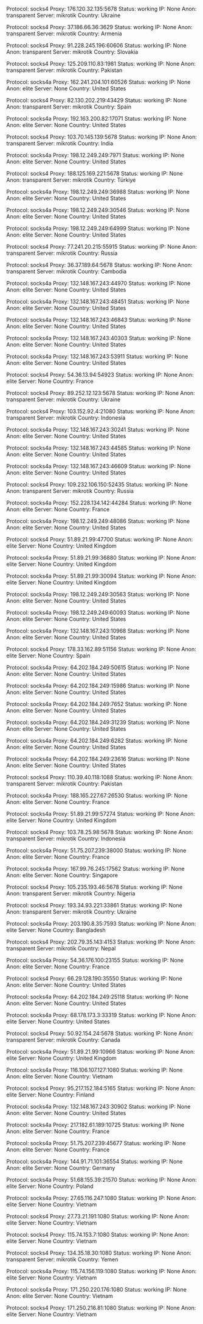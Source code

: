 Protocol: socks4
Proxy: 176.120.32.135:5678
Status: working
IP: None
Anon: transparent
Server: mikrotik
Country: Ukraine

Protocol: socks4
Proxy: 37.186.66.36:3629
Status: working
IP: None
Anon: transparent
Server: mikrotik
Country: Armenia

Protocol: socks4
Proxy: 91.228.245.196:60606
Status: working
IP: None
Anon: transparent
Server: mikrotik
Country: Slovakia

Protocol: socks4
Proxy: 125.209.110.83:1981
Status: working
IP: None
Anon: transparent
Server: mikrotik
Country: Pakistan

Protocol: socks4a
Proxy: 162.241.204.101:60526
Status: working
IP: None
Anon: elite
Server: None
Country: United States

Protocol: socks4
Proxy: 82.130.202.219:43429
Status: working
IP: None
Anon: transparent
Server: mikrotik
Country: Spain

Protocol: socks4a
Proxy: 192.163.200.82:17071
Status: working
IP: None
Anon: elite
Server: None
Country: United States

Protocol: socks4
Proxy: 103.70.145.139:5678
Status: working
IP: None
Anon: transparent
Server: mikrotik
Country: India

Protocol: socks4a
Proxy: 198.12.249.249:7971
Status: working
IP: None
Anon: elite
Server: None
Country: United States

Protocol: socks4
Proxy: 188.125.169.221:5678
Status: working
IP: None
Anon: transparent
Server: mikrotik
Country: Türkiye

Protocol: socks4a
Proxy: 198.12.249.249:36988
Status: working
IP: None
Anon: elite
Server: None
Country: United States

Protocol: socks4a
Proxy: 198.12.249.249:30546
Status: working
IP: None
Anon: elite
Server: None
Country: United States

Protocol: socks4a
Proxy: 198.12.249.249:64999
Status: working
IP: None
Anon: elite
Server: None
Country: United States

Protocol: socks4
Proxy: 77.241.20.215:55915
Status: working
IP: None
Anon: transparent
Server: mikrotik
Country: Russia

Protocol: socks4
Proxy: 36.37.189.64:5678
Status: working
IP: None
Anon: transparent
Server: mikrotik
Country: Cambodia

Protocol: socks4a
Proxy: 132.148.167.243:44970
Status: working
IP: None
Anon: elite
Server: None
Country: United States

Protocol: socks4a
Proxy: 132.148.167.243:48451
Status: working
IP: None
Anon: elite
Server: None
Country: United States

Protocol: socks4a
Proxy: 132.148.167.243:46843
Status: working
IP: None
Anon: elite
Server: None
Country: United States

Protocol: socks4a
Proxy: 132.148.167.243:40303
Status: working
IP: None
Anon: elite
Server: None
Country: United States

Protocol: socks4a
Proxy: 132.148.167.243:53911
Status: working
IP: None
Anon: elite
Server: None
Country: United States

Protocol: socks4
Proxy: 54.36.13.94:54923
Status: working
IP: None
Anon: elite
Server: None
Country: France

Protocol: socks4
Proxy: 89.252.12.123:5678
Status: working
IP: None
Anon: transparent
Server: mikrotik
Country: Ukraine

Protocol: socks4
Proxy: 103.152.92.4:21080
Status: working
IP: None
Anon: transparent
Server: mikrotik
Country: Indonesia

Protocol: socks4a
Proxy: 132.148.167.243:30241
Status: working
IP: None
Anon: elite
Server: None
Country: United States

Protocol: socks4a
Proxy: 132.148.167.243:44585
Status: working
IP: None
Anon: elite
Server: None
Country: United States

Protocol: socks4a
Proxy: 132.148.167.243:46609
Status: working
IP: None
Anon: elite
Server: None
Country: United States

Protocol: socks4
Proxy: 109.232.106.150:52435
Status: working
IP: None
Anon: transparent
Server: mikrotik
Country: Russia

Protocol: socks4a
Proxy: 152.228.134.142:44284
Status: working
IP: None
Anon: elite
Server: None
Country: France

Protocol: socks4a
Proxy: 198.12.249.249:48086
Status: working
IP: None
Anon: elite
Server: None
Country: United States

Protocol: socks4
Proxy: 51.89.21.99:47700
Status: working
IP: None
Anon: elite
Server: None
Country: United Kingdom

Protocol: socks4a
Proxy: 51.89.21.99:36880
Status: working
IP: None
Anon: elite
Server: None
Country: United Kingdom

Protocol: socks4a
Proxy: 51.89.21.99:30094
Status: working
IP: None
Anon: elite
Server: None
Country: United Kingdom

Protocol: socks4a
Proxy: 198.12.249.249:30563
Status: working
IP: None
Anon: elite
Server: None
Country: United States

Protocol: socks4a
Proxy: 198.12.249.249:60093
Status: working
IP: None
Anon: elite
Server: None
Country: United States

Protocol: socks4a
Proxy: 132.148.167.243:10968
Status: working
IP: None
Anon: elite
Server: None
Country: United States

Protocol: socks4
Proxy: 178.33.162.89:51156
Status: working
IP: None
Anon: elite
Server: None
Country: Spain

Protocol: socks4a
Proxy: 64.202.184.249:50615
Status: working
IP: None
Anon: elite
Server: None
Country: United States

Protocol: socks4a
Proxy: 64.202.184.249:15986
Status: working
IP: None
Anon: elite
Server: None
Country: United States

Protocol: socks4a
Proxy: 64.202.184.249:7652
Status: working
IP: None
Anon: elite
Server: None
Country: United States

Protocol: socks4a
Proxy: 64.202.184.249:31239
Status: working
IP: None
Anon: elite
Server: None
Country: United States

Protocol: socks4a
Proxy: 64.202.184.249:6282
Status: working
IP: None
Anon: elite
Server: None
Country: United States

Protocol: socks4a
Proxy: 64.202.184.249:23616
Status: working
IP: None
Anon: elite
Server: None
Country: United States

Protocol: socks4
Proxy: 110.39.40.118:1088
Status: working
IP: None
Anon: transparent
Server: mikrotik
Country: Pakistan

Protocol: socks4a
Proxy: 188.165.227.67:26530
Status: working
IP: None
Anon: elite
Server: None
Country: France

Protocol: socks4a
Proxy: 51.89.21.99:57274
Status: working
IP: None
Anon: elite
Server: None
Country: United Kingdom

Protocol: socks4
Proxy: 103.78.25.98:5678
Status: working
IP: None
Anon: transparent
Server: mikrotik
Country: Indonesia

Protocol: socks4a
Proxy: 51.75.207.239:38000
Status: working
IP: None
Anon: elite
Server: None
Country: France

Protocol: socks4a
Proxy: 167.99.76.245:17562
Status: working
IP: None
Anon: elite
Server: None
Country: Singapore

Protocol: socks4
Proxy: 105.235.193.46:5678
Status: working
IP: None
Anon: transparent
Server: mikrotik
Country: Nigeria

Protocol: socks4
Proxy: 193.34.93.221:33861
Status: working
IP: None
Anon: transparent
Server: mikrotik
Country: Ukraine

Protocol: socks4a
Proxy: 203.190.8.35:7593
Status: working
IP: None
Anon: elite
Server: None
Country: Bangladesh

Protocol: socks4
Proxy: 202.79.35.143:4153
Status: working
IP: None
Anon: transparent
Server: mikrotik
Country: Nepal

Protocol: socks4a
Proxy: 54.36.176.100:23155
Status: working
IP: None
Anon: elite
Server: None
Country: France

Protocol: socks4
Proxy: 66.29.128.190:35550
Status: working
IP: None
Anon: elite
Server: None
Country: United States

Protocol: socks4a
Proxy: 64.202.184.249:25118
Status: working
IP: None
Anon: elite
Server: None
Country: United States

Protocol: socks4a
Proxy: 68.178.173.3:33319
Status: working
IP: None
Anon: elite
Server: None
Country: United States

Protocol: socks4
Proxy: 50.92.154.24:5678
Status: working
IP: None
Anon: transparent
Server: mikrotik
Country: Canada

Protocol: socks4a
Proxy: 51.89.21.99:10966
Status: working
IP: None
Anon: elite
Server: None
Country: United Kingdom

Protocol: socks4a
Proxy: 116.106.107.127:1080
Status: working
IP: None
Anon: elite
Server: None
Country: Vietnam

Protocol: socks4
Proxy: 95.217.152.184:5165
Status: working
IP: None
Anon: elite
Server: None
Country: Finland

Protocol: socks4a
Proxy: 132.148.167.243:30902
Status: working
IP: None
Anon: elite
Server: None
Country: United States

Protocol: socks4a
Proxy: 217.182.61.189:10725
Status: working
IP: None
Anon: elite
Server: None
Country: France

Protocol: socks4a
Proxy: 51.75.207.239:45677
Status: working
IP: None
Anon: elite
Server: None
Country: France

Protocol: socks4a
Proxy: 144.91.71.101:36554
Status: working
IP: None
Anon: elite
Server: None
Country: Germany

Protocol: socks4a
Proxy: 51.68.155.39:21570
Status: working
IP: None
Anon: elite
Server: None
Country: Poland

Protocol: socks4a
Proxy: 27.65.116.247:1080
Status: working
IP: None
Anon: elite
Server: None
Country: Vietnam

Protocol: socks4
Proxy: 27.73.21.191:1080
Status: working
IP: None
Anon: elite
Server: None
Country: Vietnam

Protocol: socks4
Proxy: 115.74.153.7:1080
Status: working
IP: None
Anon: elite
Server: None
Country: Vietnam

Protocol: socks4
Proxy: 134.35.18.30:1080
Status: working
IP: None
Anon: transparent
Server: mikrotik
Country: Yemen

Protocol: socks4a
Proxy: 115.74.156.119:1080
Status: working
IP: None
Anon: elite
Server: None
Country: Vietnam

Protocol: socks4a
Proxy: 171.250.220.176:1080
Status: working
IP: None
Anon: elite
Server: None
Country: Vietnam

Protocol: socks4
Proxy: 171.250.216.81:1080
Status: working
IP: None
Anon: elite
Server: None
Country: Vietnam

